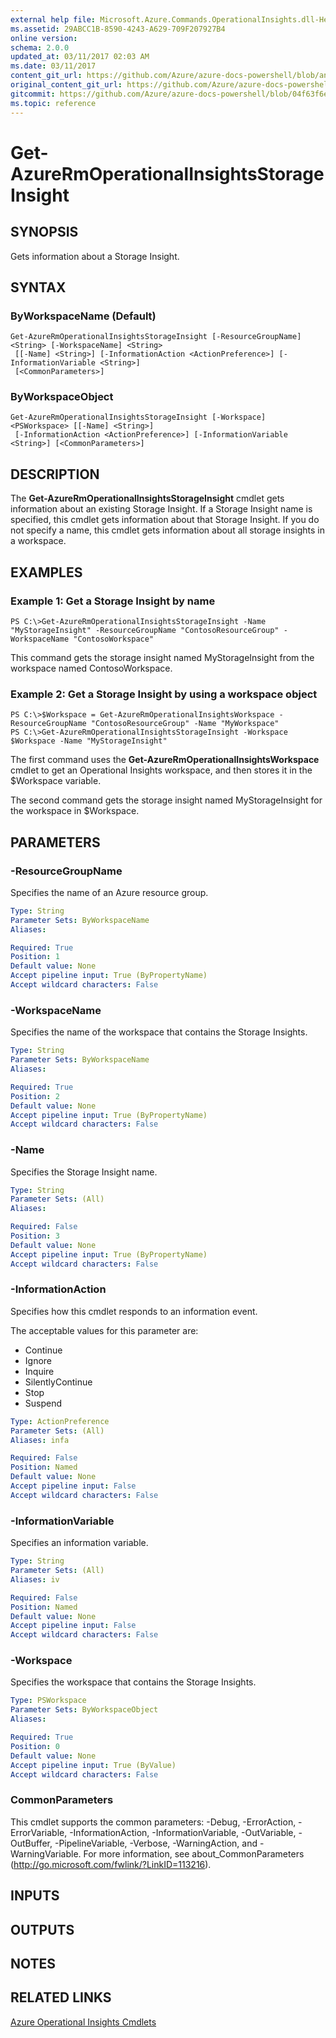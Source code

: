 ```yaml
---
external help file: Microsoft.Azure.Commands.OperationalInsights.dll-Help.xml
ms.assetid: 29ABCC1B-8590-4243-A629-709F207927B4
online version:
schema: 2.0.0
updated_at: 03/11/2017 02:03 AM
ms.date: 03/11/2017
content_git_url: https://github.com/Azure/azure-docs-powershell/blob/anne052617/azureps-cmdlets-docs/ResourceManager/AzureRM.OperationalInsights/v2.7.0/Get-AzureRmOperationalInsightsStorageInsight.md
original_content_git_url: https://github.com/Azure/azure-docs-powershell/blob/anne052617/azureps-cmdlets-docs/ResourceManager/AzureRM.OperationalInsights/v2.7.0/Get-AzureRmOperationalInsightsStorageInsight.md
gitcommit: https://github.com/Azure/azure-docs-powershell/blob/04f63f6e685743ace2c57eb157574e34e8610b1c
ms.topic: reference
---
```


# Get-AzureRmOperationalInsightsStorageInsight

## SYNOPSIS
Gets information about a Storage Insight.

## SYNTAX

### ByWorkspaceName (Default)
```
Get-AzureRmOperationalInsightsStorageInsight [-ResourceGroupName] <String> [-WorkspaceName] <String>
 [[-Name] <String>] [-InformationAction <ActionPreference>] [-InformationVariable <String>]
 [<CommonParameters>]
```

### ByWorkspaceObject
```
Get-AzureRmOperationalInsightsStorageInsight [-Workspace] <PSWorkspace> [[-Name] <String>]
 [-InformationAction <ActionPreference>] [-InformationVariable <String>] [<CommonParameters>]
```

## DESCRIPTION
The **Get-AzureRmOperationalInsightsStorageInsight** cmdlet gets information about an existing Storage Insight.
If a Storage Insight name is specified, this cmdlet gets information about that Storage Insight.
If you do not specify a name, this cmdlet gets information about all storage insights in a workspace.

## EXAMPLES

### Example 1: Get a Storage Insight by name
```
PS C:\>Get-AzureRmOperationalInsightsStorageInsight -Name "MyStorageInsight" -ResourceGroupName "ContosoResourceGroup" -WorkspaceName "ContosoWorkspace"
```

This command gets the storage insight named MyStorageInsight from the workspace named ContosoWorkspace.

### Example 2: Get a Storage Insight by using a workspace object
```
PS C:\>$Workspace = Get-AzureRmOperationalInsightsWorkspace -ResourceGroupName "ContosoResourceGroup" -Name "MyWorkspace"
PS C:\>Get-AzureRmOperationalInsightsStorageInsight -Workspace $Workspace -Name "MyStorageInsight"
```

The first command uses the **Get-AzureRmOperationalInsightsWorkspace** cmdlet to get an Operational Insights workspace, and then stores it in the $Workspace variable.

The second command gets the storage insight named MyStorageInsight for the workspace in $Workspace.

## PARAMETERS

### -ResourceGroupName
Specifies the name of an Azure resource group.

```yaml
Type: String
Parameter Sets: ByWorkspaceName
Aliases: 

Required: True
Position: 1
Default value: None
Accept pipeline input: True (ByPropertyName)
Accept wildcard characters: False
```

### -WorkspaceName
Specifies the name of the workspace that contains the Storage Insights.

```yaml
Type: String
Parameter Sets: ByWorkspaceName
Aliases: 

Required: True
Position: 2
Default value: None
Accept pipeline input: True (ByPropertyName)
Accept wildcard characters: False
```

### -Name
Specifies the Storage Insight name.

```yaml
Type: String
Parameter Sets: (All)
Aliases: 

Required: False
Position: 3
Default value: None
Accept pipeline input: True (ByPropertyName)
Accept wildcard characters: False
```

### -InformationAction
Specifies how this cmdlet responds to an information event.

The acceptable values for this parameter are:

- Continue
- Ignore
- Inquire
- SilentlyContinue
- Stop
- Suspend

```yaml
Type: ActionPreference
Parameter Sets: (All)
Aliases: infa

Required: False
Position: Named
Default value: None
Accept pipeline input: False
Accept wildcard characters: False
```

### -InformationVariable
Specifies an information variable.

```yaml
Type: String
Parameter Sets: (All)
Aliases: iv

Required: False
Position: Named
Default value: None
Accept pipeline input: False
Accept wildcard characters: False
```

### -Workspace
Specifies the workspace that contains the Storage Insights.

```yaml
Type: PSWorkspace
Parameter Sets: ByWorkspaceObject
Aliases: 

Required: True
Position: 0
Default value: None
Accept pipeline input: True (ByValue)
Accept wildcard characters: False
```

### CommonParameters
This cmdlet supports the common parameters: -Debug, -ErrorAction, -ErrorVariable, -InformationAction, -InformationVariable, -OutVariable, -OutBuffer, -PipelineVariable, -Verbose, -WarningAction, and -WarningVariable. For more information, see about_CommonParameters (http://go.microsoft.com/fwlink/?LinkID=113216).

## INPUTS

## OUTPUTS

## NOTES

## RELATED LINKS

[Azure Operational Insights Cmdlets](./AzureRM.OperationalInsights.md)


